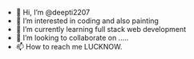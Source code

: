 - 👋 Hi, I’m @deepti2207
- 👀 I’m interested in coding and also painting
- 🌱 I’m currently learning full stack web development
- 💞️ I’m looking to collaborate on ..... 
- 📫 How to reach me LUCKNOW.

<!---
deepti2207/deepti2207 is a ✨ special ✨ repository because its `README.md` (this file) appears on your GitHub profile.
You can click the Preview link to take a look at your changes.
--->
